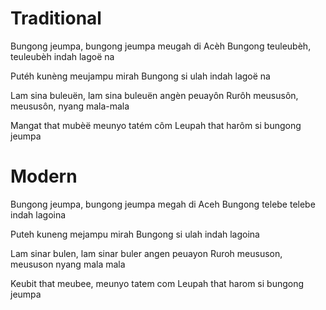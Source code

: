# Traditional
Bungong jeumpa, bungong jeumpa meugah di Acèh
Bungong teuleubèh, teuleubèh indah lagoë na

Putéh kunèng meujampu mirah
Bungong si ulah indah lagoë na

Lam sina buleuën, lam sina buleuën angèn peuayôn
Rurôh meususôn, meususôn, nyang mala-mala

Mangat that mubèë meunyo tatém côm
Leupah that harôm si bungong jeumpa

# Modern
Bungong jeumpa, bungong jeumpa megah di Aceh
Bungong telebe telebe indah lagoina

Puteh kuneng mejampu mirah
Bungong si ulah indah lagoina

Lam sinar bulen, lam sinar buler angen peuayon
Ruroh meususon, meususon nyang mala mala

Keubit that meubee, meunyo tatem com
Leupah that harom si bungong jeumpa